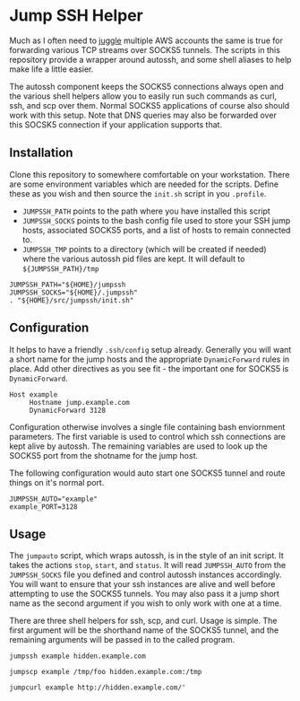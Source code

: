 Jump SSH Helper
===============

Much as I often need to [juggle](http://blog.jonathanfreedman.bio/post/112089594641/juggling-clouds) multiple AWS accounts the same is true for forwarding various TCP streams over SOCKS5 tunnels. The scripts in this repository provide a wrapper around autossh, and some shell aliases to help make life a little easier.

The autossh component keeps the SOCKS5 connections always open and the various shell helpers allow you to easily run such commands as curl, ssh, and scp over them. Normal SOCKS5 applications of course also should work with this setup. Note that DNS queries may also be forwarded over this SOCSK5 connection if your application supports that.

Installation
------------

Clone this repository to somewhere comfortable on your workstation. There are some environment variables which are needed for the scripts. Define these as you wish and then source the `init.sh` script in you `.profile`.

* `JUMPSSH_PATH` points to the path where you have installed this script
* `JUMPSSH_SOCKS` points to the bash config file used to store your SSH jump hosts, associated SOCKS5 ports, and a list of hosts to remain connected to.
* `JUMPSSH_TMP` points to a directory (which will be created if needed) where the various autossh pid files are kept. It will default to `${JUMPSSH_PATH}/tmp`

````
JUMPSSH_PATH="${HOME}/jumpssh
JUMPSSH_SOCKS="${HOME}/.jumpssh"
. "${HOME}/src/jumpssh/init.sh"
````

Configuration
-------------

It helps to have a friendly `.ssh/config` setup already. Generally you will want a short name for the jump hosts and the appropriate `DynamicForward` rules in place. Add other directives as you see fit - the important one for SOCKS5 is `DynamicForward`.

````
Host example
     Hostname jump.example.com
     DynamicForward 3128
````

Configuration otherwise involves a single file containing bash enviornment parameters. The first variable is used to control which ssh connections are kept alive by autossh. The remaining variables are used to look up the SOCKS5 port from the shotname for the jump host.

The following configuration would auto start one SOCKS5 tunnel and route things on it's normal port.

````
JUMPSSH_AUTO="example"
example_PORT=3128
````

Usage
-----

The `jumpauto` script, which wraps autossh, is in the style of an init script. It takes the actions `stop`, `start`, and `status`. It will read `JUMPSSH_AUTO` from the `JUMPSSH_SOCKS` file you defined and control autossh instances accordingly. You will want to ensure that your ssh instances are alive and well before attempting to use the SOCKS5 tunnels. You may also pass it a jump short name as the second argument if you wish to only work with one at a time.

There are three shell helpers for ssh, scp, and curl. Usage is simple. The first argument will be the shorthand name of the SOCKS5 tunnel, and the remaining arguments will be passed in to the called program.

`jumpssh example hidden.example.com`

`jumpscp example /tmp/foo hidden.example.com:/tmp`

`jumpcurl example http://hidden.example.com/'`